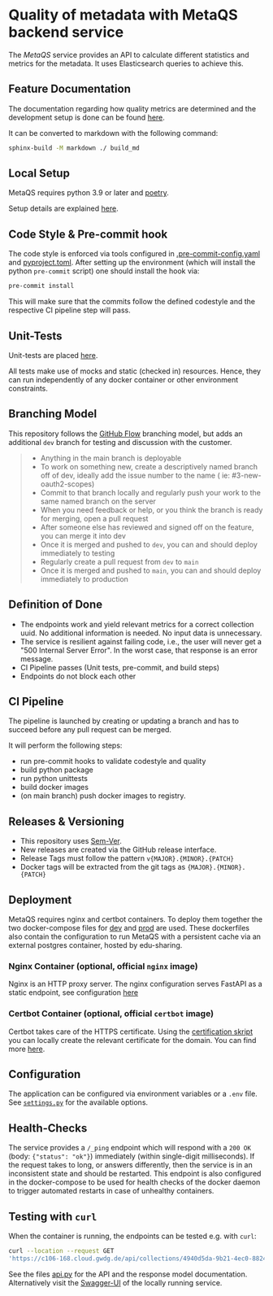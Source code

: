 # Quality of metadata with MetaQS backend service

The _MetaQS_ service provides an API to calculate different statistics and metrics for the metadata.
It uses Elasticsearch queries to achieve this.

## Feature Documentation

The documentation regarding how quality metrics are determined and the development setup is done can be found
[here](./docs/index.rst).

It can be converted to markdown with the following command:

```bash
sphinx-build -M markdown ./ build_md
```

## Local Setup

MetaQS requires python 3.9 or later and [poetry](https://python-poetry.org/docs/#installation).

Setup details are explained [here](./docs/setup.rst).

## Code Style & Pre-commit hook

The code style is enforced via tools configured in [.pre-commit-config.yaml](./src/.pre-commit-config.yaml) and
[pyproject.toml](./src/pyproject.toml). After setting up the environment (which will install the python
`pre-commit` script) one should install the hook via:

```bash
pre-commit install
```

This will make sure that the commits follow the defined codestyle and the respective CI pipeline step will pass.

## Unit-Tests

Unit-tests are placed [here](./tests).

All tests make use of mocks and static (checked in) resources. Hence, they can run independently of any docker
container or other environment constraints.

## Branching Model

This repository follows the [GitHub Flow](http://scottchacon.com/2011/08/31/github-flow.html) branching model, but adds
an additional `dev` branch for testing and discussion with the customer.

> - Anything in the main branch is deployable
> - To work on something new, create a descriptively named branch off of dev, ideally add the issue number to the name (
    ie: #3-new-oauth2-scopes)
> - Commit to that branch locally and regularly push your work to the same named branch on the server
> - When you need feedback or help, or you think the branch is ready for merging, open a pull request
> - After someone else has reviewed and signed off on the feature, you can merge it into dev
> - Once it is merged and pushed to `dev`, you can and should deploy immediately to testing
> - Regularly create a pull request from `dev` to `main`
> - Once it is merged and pushed to `main`, you can and should deploy immediately to production

## Definition of Done

- The endpoints work and yield relevant metrics for a correct collection uuid. No additional information is needed. No
  input data is unnecessary.
- The service is resilient against failing code, i.e., the user will never get a "500 Internal Server Error".
  In the worst case, that response is an error message.
- CI Pipeline passes (Unit tests, pre-commit, and build steps)
- Endpoints do not block each other

## CI Pipeline

The pipeline is launched by creating or updating a branch and has to succeed before any pull request can be merged.

It will perform the following steps:

- run pre-commit hooks to validate codestyle and quality
- build python package
- run python unittests
- build docker images
- (on main branch) push docker images to registry.

## Releases & Versioning

- This repository uses [Sem-Ver](https://semver.org/lang/de/).
- New releases are created via the GitHub release interface.
- Release Tags must follow the pattern `v{MAJOR}.{MINOR}.{PATCH}`
- Docker tags will be extracted from the git tags as `{MAJOR}.{MINOR}.{PATCH}`

## Deployment

MetaQS requires nginx and certbot containers. To deploy them together the two docker-compose files
for [dev](./docker-compose.yml) and [prod](./docker-compose.prod.yml) are used. These dockerfiles also
contain the configuration to run MetaQS with a persistent cache via an external postgres container, 
hosted by edu-sharing.

### Nginx Container (optional, official `nginx` image)

Nginx is an HTTP proxy server. The nginx configuration serves FastAPI as a static endpoint, see configuration
[here](./nginx)

### Certbot Container (optional, official `certbot` image)

Certbot takes care of the HTTPS certificate. Using the [certification skript](./init_letsencrypt.sh) you can locally
create the relevant certificate for the domain. You can find more [here](./docs/main.rst).

## Configuration

The application can be configured via environment variables or a `.env` file. See
[`settings.py`](./src/app/.env.example) for the available options.

## Health-Checks

The service provides a `/_ping` endpoint which will respond with a `200 OK` (body: `{"status": "ok"}`) immediately
(within single-digit milliseconds). If the request takes to long, or answers differently, then the service is in an
inconsistent state and should be restarted. This endpoint is also configured in the docker-compose to be used for
health checks of the docker daemon to trigger automated restarts in case of unhealthy containers.

## Testing with `curl`

When the container is running, the endpoints can be tested e.g. with `curl`:

 ```bash
curl --location --request GET 
'https://c106-168.cloud.gwdg.de/api/collections/4940d5da-9b21-4ec0-8824-d16e0409e629/quality-matrix/replication-source'
 ```

See the files [api.py](./src/app/api/api.py) for the API and the response model documentation.
Alternatively visit the [Swagger-UI](http://localhost:8081/docs) of the locally running service.
